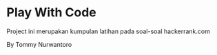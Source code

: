 # Play With Code

Project ini merupakan kumpulan latihan pada soal-soal hackerrank.com

By Tommy Nurwantoro
